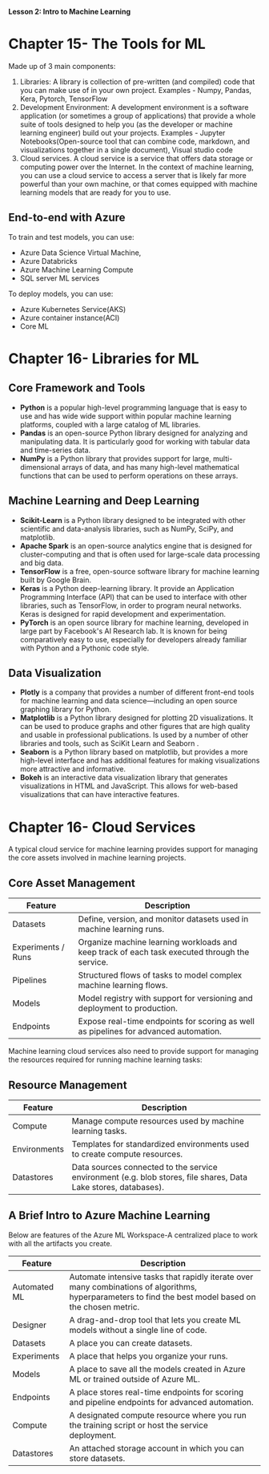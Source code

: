 **Lesson 2: Intro to Machine Learning**

# Chapter 15- The Tools for  ML

Made up of 3 main components:
1. Libraries:  A library is collection of pre-written (and compiled) code that you can make use of in your own project.
Examples - Numpy, Pandas, Kera, Pytorch, TensorFlow
2. Development Environment: A development environment is a software application (or sometimes a group of applications) that provide a whole suite of tools designed to help you (as the developer or machine learning engineer) build out your projects.
Examples - Jupyter Notebooks(Open-source tool that can combine code, markdown, and visualizations together in a single document), Visual studio code
3. Cloud services. A cloud service is a service that offers data storage or computing power over the Internet. In the context of machine learning, you can use a cloud service to access a server that is likely far more powerful than your own machine, or that comes equipped with machine learning models that are ready for you to use.


##  End-to-end with Azure
To train and test models, you can use: 
 - Azure Data Science Virtual Machine, 
 - Azure Databricks
 - Azure Machine Learning Compute
 - SQL server ML services 
 
To deploy models, you can use:
 - Azure Kubernetes Service(AKS)
 - Azure container instance(ACI)
 - Core ML
 
# Chapter 16- Libraries for  ML

##  Core Framework and Tools

- **Python** is a popular high-level programming language that is easy to use and has wide wide support within popular machine learning platforms, coupled with a large catalog of ML libraries.
- **Pandas** is an open-source Python library designed for analyzing and manipulating data. It is particularly good for working with tabular data and time-series data.
- **NumPy** is a Python library that provides support for large, multi-dimensional arrays of data, and has many high-level mathematical functions that can be used to perform operations on these arrays.


## Machine Learning and Deep Learning

- **Scikit-Learn** is a Python library designed to be integrated with other scientific and data-analysis libraries, such as NumPy, SciPy, and matplotlib.
- **Apache Spark** is an open-source analytics engine that is designed for cluster-computing and that is often used for large-scale data processing and big data.
- **TensorFlow** is a free, open-source software library for machine learning built by Google Brain.
- **Keras** is a Python deep-learning library. It provide an Application Programming Interface (API) that can be used to interface with other libraries, such as TensorFlow, in order to program neural networks. Keras is designed for rapid development and experimentation.
- **PyTorch** is an open source library for machine learning, developed in large part by Facebook's AI Research lab. It is known for being comparatively easy to use, especially for developers already familiar with Python and a Pythonic code style.

## Data Visualization

- **Plotly** is a company that provides a number of different front-end tools for machine learning and data science—including an open source graphing library for Python.
- **Matplotlib** is a Python library designed for plotting 2D visualizations. It can be used to produce graphs and other figures that are high quality and usable in professional publications. Is used by a number of other libraries and tools, such as SciKit Learn and Seaborn . 
- **Seaborn** is a Python library based on matplotlib, but provides a more high-level interface and has additional features for making visualizations more attractive and informative.
- **Bokeh** is an interactive data visualization library that generates visualizations in HTML and JavaScript. This allows for web-based visualizations that can have interactive features.

# Chapter 16- Cloud Services

A typical cloud service for machine learning provides support for managing the core assets involved in machine learning projects.
## Core Asset Management
Feature | 	Description
------------ | ------------
Datasets	| Define, version, and monitor datasets used in machine learning runs.
Experiments / Runs| 	Organize machine learning workloads and keep track of each task executed through the service.
Pipelines| 	Structured flows of tasks to model complex machine learning flows.
Models | 	Model registry with support for versioning and deployment to production.
Endpoints| 	Expose real-time endpoints for scoring as well as pipelines for advanced automation.

Machine learning cloud services also need to provide support for managing the resources required for running machine learning tasks:
## Resource Management
Feature	| Description
------------ | ------------
Compute	| Manage compute resources used by machine learning tasks.
Environments | 	Templates for standardized environments used to create compute resources.
Datastores  | 	Data sources connected to the service environment (e.g. blob stores, file shares, Data Lake stores, databases).

## A Brief Intro to Azure Machine Learning

Below are features of the Azure ML Workspace-A centralized place to work with all the artifacts you create.

Feature	| Description
------------ | ------------
Automated ML|	Automate intensive tasks that rapidly iterate over many combinations of algorithms, hyperparameters to find the best model based on the chosen metric.
Designer|	A drag-and-drop tool that lets you create ML models without a single line of code.
Datasets|	A place you can create datasets.
Experiments	|A place that helps you organize your runs.
Models|	A place to save all the models created in Azure ML or trained outside of Azure ML.
Endpoints|	A place stores real-time endpoints for scoring and pipeline endpoints for advanced automation.
Compute|	A designated compute resource where you run the training script or host the service deployment.
Datastores|	An attached storage account in which you can store datasets.
